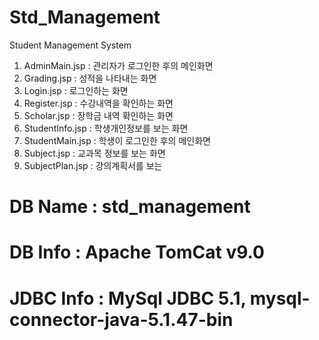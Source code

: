 # Std_Management
Student Management System

1. AdminMain.jsp : 관리자가 로그인한 후의 메인화면
2. Grading.jsp : 성적을 나타내는 화면
3. Login.jsp : 로그인하는 화면
4. Register.jsp : 수강내역을 확인하는 화면
5. Scholar.jsp : 장학금 내역 확인하는 화면
6. StudentInfo.jsp : 학생개인정보를 보는 화면
7. StudentMain.jsp : 학생이 로그인한 후의 메인화면
8. Subject.jsp : 교과목 정보를 보는 화면
9. SubjectPlan.jsp : 강의계획서를 보는 




# DB Name : std_management
# DB Info : Apache TomCat v9.0
# JDBC Info : MySql JDBC 5.1, mysql-connector-java-5.1.47-bin
            

